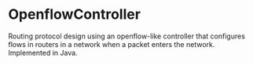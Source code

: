 # OpenflowController
Routing protocol design using an openflow-like controller that configures flows in routers in a network when a packet enters the network. Implemented in Java.
